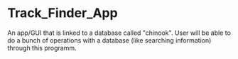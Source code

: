 # Track_Finder_App
 An app/GUI that is linked to a database called "chinook". User will be able to do a bunch of operations with a database (like searching information) through this programm.